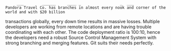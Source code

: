          ___        ______     ____ _                 _  ___  
    Pandora Travel Co. has branches in almost every nook and corner of the world and with $20 billion
transactions globally, every down time results in massive losses. Multiple developers are working from
remote locations and are having trouble coordinating with each other. The code deployment ratio is
100:10, hence the developers need a robust Source Control Management System with strong branching
and merging features. Git suits their needs perfectly. 
